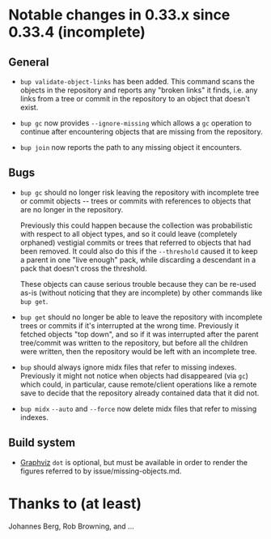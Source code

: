 Notable changes in 0.33.x since 0.33.4 (incomplete)
===================================================

General
-------

* `bup validate-object-links` has been added.  This command scans the
  objects in the repository and reports any "broken links" it finds,
  i.e. any links from a tree or commit in the repository to an object
  that doesn't exist.

* `bup gc` now provides `--ignore-missing` which allows a `gc`
  operation to continue after encountering objects that are missing
  from the repository.

* `bup join` now reports the path to any missing object it encounters.

Bugs
----

* `bup gc` should no longer risk leaving the repository with
  incomplete tree or commit objects -- trees or commits with
  references to objects that are no longer in the repository.

  Previously this could happen because the collection was
  probabilistic with respect to all object types, and so it could
  leave (completely orphaned) vestigial commits or trees that referred
  to objects that had been removed.  It could also do this if the
  `--threshold` caused it to keep a parent in one "live enough" pack,
  while discarding a descendant in a pack that doesn't cross the
  threshold.

  These objects can cause serious trouble because they can be re-used
  as-is (without noticing that they are incomplete) by other commands
  like `bup get`.

* `bup get` should no longer be able to leave the repository with
  incomplete trees or commits if it's interrupted at the wrong time.
  Previously it fetched objects "top down", and so if it was
  interrupted after the parent tree/commit was written to the
  repository, but before all the children were written, then the
  repository would be left with an incomplete tree.

* `bup` should always ignore midx files that refer to missing indexes.
  Previously it might not notice when objects had disappeared (via
  `gc`) which could, in particular, cause remote/client operations
  like a remote save to decide that the repository already contained
  data that it did not.

* `bup midx` `--auto` and `--force` now delete midx files that refer
  to missing indexes.

Build system
------------

* [Graphviz](https://graphviz.org) `dot` is optional, but must be
  available in order to render the figures referred to by
  issue/missing-objects.md.

Thanks to (at least)
====================

Johannes Berg, Rob Browning, and ...
